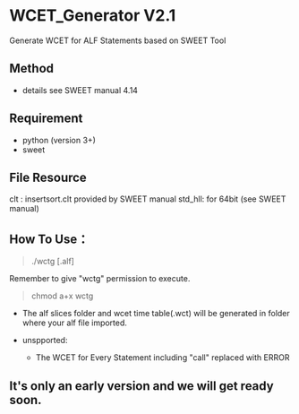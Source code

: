 # WCET_Generator V2.1
Generate WCET for ALF Statements based on SWEET Tool

## Method
- details see SWEET manual 4.14

## Requirement
- python (version 3+)
- sweet

## File Resource
clt : insertsort.clt provided by SWEET manual
std_hll: for 64bit (see SWEET manual)

## How To Use：
> ./wctg [.alf]

Remember to give "wctg" permission to execute. 
> chmod a+x wctg

- The alf slices folder and wcet time table(.wct) will be generated in folder where your alf file imported.

- unspported:
    - The WCET for Every Statement including "call" replaced with ERROR

## It's only an early version and we will get ready soon.
